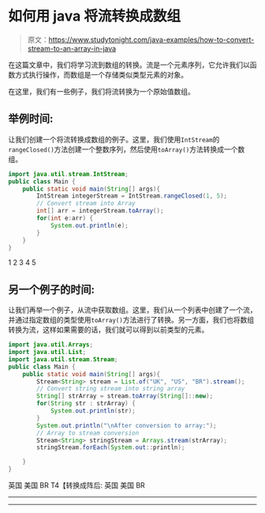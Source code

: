 # 如何用 java 将流转换成数组

> 原文：<https://www.studytonight.com/java-examples/how-to-convert-stream-to-an-array-in-java>

在这篇文章中，我们将学习流到数组的转换。流是一个元素序列，它允许我们以函数方式执行操作，而数组是一个存储类似类型元素的对象。

在这里，我们有一些例子，我们将流转换为一个原始值数组。

## 举例时间:

让我们创建一个将流转换成数组的例子。这里，我们使用`IntStream`的`rangeClosed()`方法创建一个整数序列，然后使用`toArray()`方法转换成一个数组。

```java
import java.util.stream.IntStream;
public class Main {
	public static void main(String[] args){  
		IntStream integerStream = IntStream.rangeClosed(1, 5);
		// Convert stream into Array
		int[] arr = integerStream.toArray();
		for(int e:arr) {
			System.out.println(e);
		}		
	}
}
```

1
2
3
4
5

## 另一个例子的时间:

让我们再举一个例子，从流中获取数组。这里，我们从一个列表中创建了一个流，并通过指定数组的类型使用`toArray()`方法进行了转换。另一方面，我们也将数组转换为流，这样如果需要的话，我们就可以得到以前类型的元素。

```java
import java.util.Arrays;
import java.util.List;
import java.util.stream.Stream;
public class Main {
	public static void main(String[] args){  
		Stream<String> stream = List.of("UK", "US", "BR").stream();
		// Convert string stream into string array
		String[] strArray = stream.toArray(String[]::new);
		for(String str : strArray) {
			System.out.println(str);
		}
		System.out.println("\nAfter conversion to array:");
		// Array to stream conversion
		Stream<String> stringStream = Arrays.stream(strArray);
		stringStream.forEach(System.out::println);

	}
}
```

英国
美国
BR
T4【转换成阵后:
英国
美国
BR

* * *

* * *